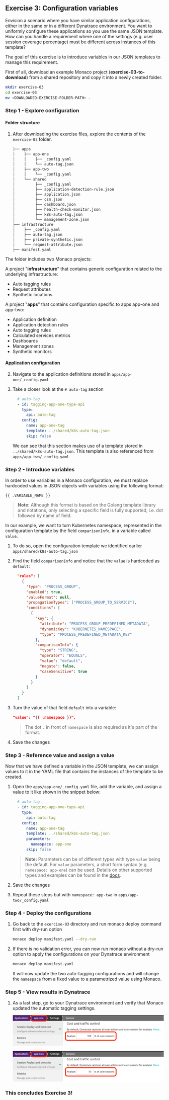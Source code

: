 ## Exercise 3: Configuration variables

Envision a scenario where you have similar application configurations, either in the same or in a different Dynatrace environment. You want to uniformly configure these applications so you use the same JSON template. How can you handle a requirement where one of the settings (e.g. user session coverage percentage) must be different across instances of this template?

The goal of this exercise is to introduce variables in our JSON templates to manage this requirement.

First of all, download an example Monaco project (**exercise-03-to-download**) from a shared repository  and copy it into a newly created folder.
```bash
mkdir exercise-03
cd exercise-03
mv <DOWNLOADED-EXERCISE-FOLDER-PATH> .
```

### Step 1 - Explore configuration

#### Folder structure

1. After downloading the exercise files, explore the contents of the `exercise-03` folder. 

    ```text
    ├── apps
    │    ├── app-one
    │    │    ├── _config.yaml
    │    │    └── auto-tag.json
    │    ├── app-two
    │    │    └── _config.yaml
    │    └── shared
    │         ├── _config.yaml
    │         ├── application-detection-rule.json
    │         ├── application.json
    │         ├── csm.json
    │         ├── dashboard.json
    │         ├── health-check-monitor.json
    │         ├── k8s-auto-tag.json
    │         └── management-zone.json
    ├── infrastructure
    │    ├── _config.yaml
    │    ├── auto-tag.json
    │    ├── private-synthetic.json
    │    └── request-attribute.json
    ├── manifest.yaml
    ```

The folder includes two Monaco projects:

A project "**infrastructure**" that contains generic configuration related to the underlying infrastructure:
- Auto tagging rules
- Request attributes
- Synthetic locations

A project "**apps**" that contains configuration specific to apps app-one and app-two:
- Application definition
- Application detection rules
- Auto tagging rules
- Calculated services metrics
- Dashboards
- Management zones
- Synthetic monitors

#### Application configuration

2. Navigate to the application definitions stored in `apps/app-one/_config.yaml`

3. Take a closer look at the `# auto-tag` section

    ```yaml
      # auto-tag
      - id: tagging-app-one-type-api
        type:
          api: auto-tag    
        config:
          name: app-one-tag
          template: ../shared/k8s-auto-tag.json
          skip: false
    ```

    We can see that this section makes use of a template stored in `../shared/k8s-auto-tag.json`. This template is also referenced from `apps/app-two/_config.yaml`

### Step 2 - Introduce variables

In order to use variables in a Monaco configuration, we must replace hardcoded values in JSON objects with variables using the following format:

```text
{{ .VARIABLE_NAME }}
```

> **Note:** Although this format is based on the Golang template library and notations, only selecting a specific field is fully supported, i.e. dot followed by name of field.

In our example, we want to turn Kubernetes namespace, represented in the configuration template by the field `comparisonInfo`, in a variable called `value`.

1. To do so, open the configuration template we identified earlier `apps/shared/k8s-auto-tag.json`

2. Find the field `comparisonInfo` and notice that the `value` is hardcoded as `default`:

    ```json
      "rules": [
        {
          "type": "PROCESS_GROUP",
          "enabled": true,
          "valueFormat": null,
          "propagationTypes": ["PROCESS_GROUP_TO_SERVICE"],
          "conditions": [
            {
              "key": {
                "attribute": "PROCESS_GROUP_PREDEFINED_METADATA",
                "dynamicKey": "KUBERNETES_NAMESPACE",
                "type": "PROCESS_PREDEFINED_METADATA_KEY"
              },
              "comparisonInfo": {
                "type": "STRING",
                "operator": "EQUALS",
                "value": "default",
                "negate": false,
                "caseSensitive": true
              }
            }
          ]
        }
      ]
    ```

3. Turn the value of that field `default` into a variable:

    ```json
    "value": "{{ .namespace }}",
    ```
    >
    >The dot `.` in front of `namespace` is also required as it's part of the format.

4. Save the changes

### Step 3 - Reference value and assign a value

Now that we have defined a variable in the JSON template, we can assign values to it in the YAML file that contains the instances of the template to be created.

1. Open the `apps/app-one/_config.yaml` file, add the variable, and assign a value to it like shown in the snippet below:

    ```yaml
      # auto-tag
      - id: tagging-app-one-type-api
        type:
          api: auto-tag    
        config:
          name: app-one-tag
          template: ../shared/k8s-auto-tag.json
          parameters:
            namespace: app-one
          skip: false
    ```

    > **Note:** Parameters can be of different types with type `value` being the default. For `value` parameters, a short form syntax (e.g. `namespace: app-one`) can be used. Details on other supported types and examples can be found in the [docs](https://www.dynatrace.com/support/help/manage/configuration-as-code/configuration/yaml-configuration#parameters).

2. Save the changes

3. Repeat these steps but with `namespace: app-two` in `apps/app-two/_config.yaml`

### Step 4 - Deploy the configurations

1. Go back to the `exercise-03` directory and run monaco deploy command first with dry-run option
    
    ```bash  
    monaco deploy manifest.yaml --dry-run   
    ```
    
2. If there is no validation error, you can now run monaco without a dry-run option to apply the configurations on your Dynatrace environment

    ```bash  
    monaco deploy manifest.yaml 
    ```
    
    It will now update the two auto-tagging configurations and will change the `namespace` from a fixed value to a parametrized value using Monaco.

### Step 5 - View results in Dynatrace

1. As a last step, go to your Dynatrace environment and verify that Monaco updated the automatic tagging settings.

    ![RUM coverage app-one](../../assets/images/03_rum_app1.png)

    ![RUM coverage app-two](../../assets/images/03_rum_app2.png)

### This concludes Exercise 3!
